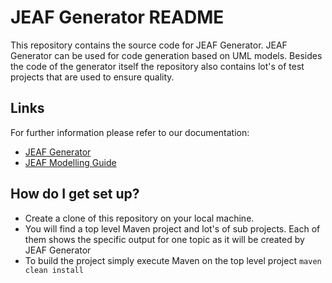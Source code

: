 # JEAF Generator README #

This repository contains the source code for JEAF Generator. JEAF Generator can be used for code generation based on UML models. Besides the code of the generator itself the repository also contains lot's of test projects that are used to ensure quality. 


## Links ##
For further information please refer to our documentation:

* [JEAF Generator](https://anaptecs.atlassian.net/l/cp/roLu4d09)
* [JEAF Modelling Guide](https://anaptecs.atlassian.net/l/c/1B2ci31g)

## How do I get set up? ##

* Create a clone of this repository on your local machine.
* You will find a top level Maven project and lot's of sub projects. Each of them shows the specific output for one topic as it will be created by JEAF Generator 
* To build the project simply execute Maven on the top level project `maven clean install`
